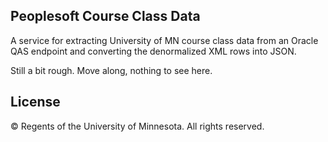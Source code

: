 ## Peoplesoft Course Class Data
A service for extracting University of MN course class data from an Oracle QAS endpoint and converting the denormalized XML rows into JSON.

Still a bit rough. Move along, nothing to see here.

## License

© Regents of the University of Minnesota. All rights reserved.
